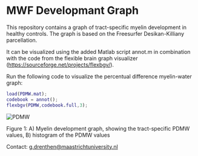 # MWF Developmant Graph

This repository contains a graph of tract-specific myelin development in healthy controls. The graph is based on the Freesurfer Desikan-Killiany parcellation.

It can be visualized using the added Matlab script annot.m in combination with the code from the flexible brain graph visualizer (https://sourceforge.net/projects/flexbgv/).

Run the following code to visualize the percentual difference myelin-water graph:


```Matlab
load(PDMW.mat);
codebook = annot();
flexbgv(PDMW,codebook.full,3);
```



![PDMW](https://github.com/GSDrenthen/MWFDevelopmantGraph/blob/master/Figure1.png)

Figure 1: A) Myelin development graph, showing the tract-specific PDMW values, B) histogram of the PDMW values


Contact: g.drenthen@maastrichtuniversity.nl
